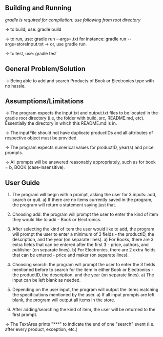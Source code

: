## Building and Running 

*gradle is required for compilation: use following from root directory*

-> to build, use: gradle build 

-> to run, use: gradle run --args=<fileName>.txt
    for instance: gradle run --args=storeInput.txt
-> or, use gradle run.

-> to test, use: gradle test

## General Problem/Solution

-> Being able to add and search Products of Book or Electronics type with no hassle.

## Assumptions/Limitations

-> The program expects the input.txt and output.txt files to be located in the gradle root directory (i.e, the folder with build, src, README.md, etc).
    Essentially the directory in which this README.md is in.

-> The inputFile should not have duplicate productIDs and all attributes of respective object must be provided.

-> The program expects numerical values for productID, year(s) and price prompts.

-> All prompts will be answered reasonably appropriately, such as for book = b, BOOK (case-insensitive).

## User Guide

1) The program will begin with a prompt, asking the user for 3 inputs: add, search or quit.
  a) If there are no items currently saved in the program, the program will return a statement saying just that.

2) Choosing add: the program will prompt the user to enter the kind of item they would like to add - Book or Electronics.

3) After selecting the kind of item the user would like to add, the program will prompt the user to enter a minimum of 3 fields -
the productID, the description, and the year (on separate lines).
  a) For Books, there are 3 extra fields that can be entered after the first 3 - price, authors, and publisher (on separate lines).
  b) For Electronics, there are 2 extra fields that can be entered - price and maker (on separate lines).

4) Choosing search: the program will prompt the user to enter the 3 fields mentioned before to search for the item in either
Book or Electronics - the productID, the description, and the year (on separate lines).
  a) The input can be left blank as needed.
  
5) Depending on the user input, the program will output the items matching the specifications mentioned by the user.
  a) If all input prompts are left blank, the program will output all items in the store.
  
6) After adding/searching the kind of item, the user will be returned to the first prompt.

-> The TextArea prints "***" to indicate the end of one "search" event (i.e. after every product, exception, etc.)
